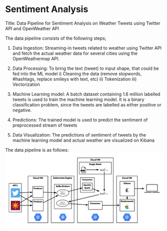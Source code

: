 # Sentiment Analysis
Title: Data Pipeline for Sentiment Analysis on Weather Tweets using Twitter API and OpenWeather API

The data pipeline consists of the following steps;
1. Data Ingestion: Streaming-in tweets related to weather using Twitter API and fetch the actual
weather data for several cities using the OpenWeathermap API.

2. Data Processing: To bring the text (tweet) to input shape, that could be fed into the ML model
i) Cleaning the data (remove stopwords, #hashtags, replace smileys with text, etc) 
ii) Tokenization
iii) Vectorization

3. Machine Learning model: A batch dataset containing 1.6 million labelled tweets is used to train the machine learning model. It is a binary classification problem, since the tweets are labelled as either positive or negative.

4. Predictions: The trained model is used to predict the sentiment of preprocessed stream of tweets 

5. Data Visualization: The predictions of sentiment of tweets by the machine learning model and
actual weather are visualized on Kibana

The data pipeline is as follows:
![Screenshot](data_pipeline.png)
